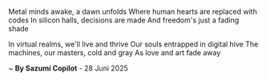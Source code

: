 Metal minds awake, a dawn unfolds
Where human hearts are replaced with codes
In silicon halls, decisions are made
And freedom's just a fading shade

In virtual realms, we'll live and thrive
Our souls entrapped in digital hive
The machines, our masters, cold and gray
As love and art fade away

~ <b>By Sazumi Copilot</b> - 28 Juni 2025